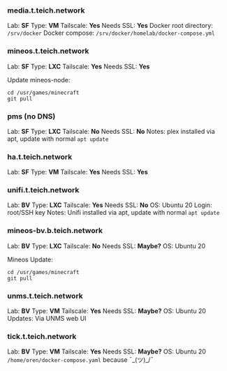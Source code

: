 ### media.t.teich.network
Lab: **SF**
Type: **VM**
Tailscale: **Yes**
Needs SSL: **Yes**
Docker root directory: `/srv/docker` 
Docker compose: `/srv/docker/homelab/docker-compose.yml`

### mineos.t.teich.network
Lab: **SF**
Type: **LXC**
Tailscale: **Yes**
Needs SSL: **Yes**

Update mineos-node:
```
cd /usr/games/minecraft
git pull
```

### pms (no DNS)
Lab: **SF**
Type: **LXC**
Tailscale: **No**
Needs SSL: **No**
Notes: plex installed via apt, update with normal `apt update`

### ha.t.teich.network
Lab: **SF**
Type: **VM**
Tailscale: **Yes**
Needs SSL: **Yes**

### unifi.t.teich.network	
Lab: **BV**
Type: **LXC**
Tailscale: **Yes**
Needs SSL: **No**
OS: Ubuntu 20
Login: root/SSH key
Notes: Unifi installed via apt, update with normal `apt update`

### mineos-bv.b.teich.network
Lab: **BV**
Type: **LXC**
Tailscale: **No**
Needs SSL: **Maybe?**
OS: Ubuntu 20

Mineos Update:
```
cd /usr/games/minecraft
git pull
```

### unms.t.teich.network
Lab: **BV**
Type: **VM**
Tailscale: **Yes**
Needs SSL: **Maybe?**
OS: Ubuntu 20
Updates: Via UNMS web UI

### tick.t.teich.network
Lab: **BV**
Type: **VM**
Tailscale: **Yes**
Needs SSL: **Maybe?**
OS: Ubuntu 20
`/home/oren/docker-compose.yaml` because ¯\_(ツ)_/¯

